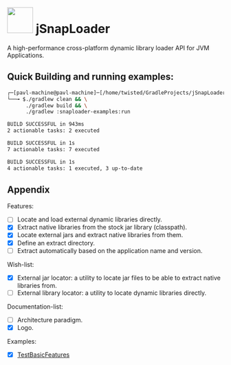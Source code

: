 # <img src="https://github.com/Software-Hardware-Codesign/jSnapLoader/assets/60224159/85ac90d0-7d10-4d7c-a57e-390246ac5dee" width=60 height=60/> jSnapLoader
A high-performance cross-platform dynamic library loader API for JVM Applications.

## Quick Building and running examples: 
```bash
┌─[pavl-machine@pavl-machine]─[/home/twisted/GradleProjects/jSnapLoader]
└──╼ $./gradlew clean && \
      ./gradlew build && \
      ./gradlew :snaploader-examples:run

BUILD SUCCESSFUL in 943ms
2 actionable tasks: 2 executed

BUILD SUCCESSFUL in 1s
7 actionable tasks: 7 executed

BUILD SUCCESSFUL in 1s
4 actionable tasks: 1 executed, 3 up-to-date
```

## Appendix 
Features:
- [ ] Locate and load external dynamic libraries directly.
- [x] Extract native libraries from the stock jar library (classpath).
- [x] Locate external jars and extract native libraries from them.
- [x] Define an extract directory.
- [ ] Extract automatically based on the application name and version.

Wish-list:
- [x] External jar locator: a utility to locate jar files to be able to extract native libraries from.
- [ ] External library locator: a utility to locate dynamic libraries directly.

Documentation-list:
- [ ] Architecture paradigm.
- [x] Logo.

Examples: 
- [x] [TestBasicFeatures](https://github.com/Software-Hardware-Codesign/jSnapLoader/tree/master/snaploader-examples/src/main/java/com/avrsandbox/snaploader/examples)
